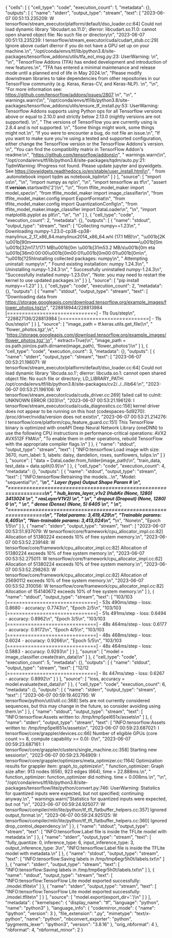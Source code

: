 {
 "cells": [
  {
   "cell_type": "code",
   "execution_count": 1,
   "metadata": {},
   "outputs": [
    {
     "name": "stderr",
     "output_type": "stream",
     "text": [
      "2023-06-07 00:51:13.235209: W tensorflow/stream_executor/platform/default/dso_loader.cc:64] Could not load dynamic library 'libcudart.so.11.0'; dlerror: libcudart.so.11.0: cannot open shared object file: No such file or directory\n",
      "2023-06-07 00:51:13.235239: I tensorflow/stream_executor/cuda/cudart_stub.cc:29] Ignore above cudart dlerror if you do not have a GPU set up on your machine.\n",
      "/opt/conda/envs/tf/lib/python3.8/site-packages/tensorflow_addons/utils/tfa_eol_msg.py:23: UserWarning: \n",
      "\n",
      "TensorFlow Addons (TFA) has ended development and introduction of new features.\n",
      "TFA has entered a minimal maintenance and release mode until a planned end of life in May 2024.\n",
      "Please modify downstream libraries to take dependencies from other repositories in our TensorFlow community (e.g. Keras, Keras-CV, and Keras-NLP). \n",
      "\n",
      "For more information see: https://github.com/tensorflow/addons/issues/2807 \n",
      "\n",
      "  warnings.warn(\n",
      "/opt/conda/envs/tf/lib/python3.8/site-packages/tensorflow_addons/utils/ensure_tf_install.py:53: UserWarning: Tensorflow Addons supports using Python ops for all Tensorflow versions above or equal to 2.10.0 and strictly below 2.13.0 (nightly versions are not supported). \n",
      " The versions of TensorFlow you are currently using is 2.8.4 and is not supported. \n",
      "Some things might work, some things might not.\n",
      "If you were to encounter a bug, do not file an issue.\n",
      "If you want to make sure you're using a tested and supported configuration, either change the TensorFlow version or the TensorFlow Addons's version. \n",
      "You can find the compatibility matrix in TensorFlow Addon's readme:\n",
      "https://github.com/tensorflow/addons\n",
      "  warnings.warn(\n",
      "/opt/conda/envs/tf/lib/python3.8/site-packages/tqdm/auto.py:21: TqdmWarning: IProgress not found. Please update jupyter and ipywidgets. See https://ipywidgets.readthedocs.io/en/stable/user_install.html\n",
      "  from .autonotebook import tqdm as notebook_tqdm\n"
     ]
    }
   ],
   "source": [
    "import os\n",
    "\n",
    "import numpy as np\n",
    "\n",
    "import tensorflow as tf\n",
    "assert tf.__version__.startswith('2')\n",
    "\n",
    "from tflite_model_maker import model_spec\n",
    "from tflite_model_maker import image_classifier\n",
    "from tflite_model_maker.config import ExportFormat\n",
    "from tflite_model_maker.config import QuantizationConfig\n",
    "from tflite_model_maker.image_classifier import DataLoader\n",
    "\n",
    "import matplotlib.pyplot as plt\n",
    "\n",
    "\n"
   ]
  },
  {
   "cell_type": "code",
   "execution_count": 2,
   "metadata": {},
   "outputs": [
    {
     "name": "stdout",
     "output_type": "stream",
     "text": [
      "Collecting numpy==1.23\n",
      "  Downloading numpy-1.23.0-cp38-cp38-manylinux_2_17_x86_64.manylinux2014_x86_64.whl (17.1 MB)\n",
      "\u001b[2K     \u001b[90m━━━━━━━━━━━━━━━━━━━━━━━━━━━━━━━━━━━━━━━━\u001b[0m \u001b[32m17.1/17.1 MB\u001b[0m \u001b[31m53.2 MB/s\u001b[0m eta \u001b[36m0:00:00\u001b[0m00:01\u001b[0m00:01\u001b[0m\n",
      "\u001b[?25hInstalling collected packages: numpy\n",
      "  Attempting uninstall: numpy\n",
      "    Found existing installation: numpy 1.24.3\n",
      "    Uninstalling numpy-1.24.3:\n",
      "      Successfully uninstalled numpy-1.24.3\n",
      "Successfully installed numpy-1.23.0\n",
      "Note: you may need to restart the kernel to use updated packages.\n"
     ]
    }
   ],
   "source": [
    "pip install numpy==1.23"
   ]
  },
  {
   "cell_type": "code",
   "execution_count": 2,
   "metadata": {},
   "outputs": [
    {
     "name": "stdout",
     "output_type": "stream",
     "text": [
      "Downloading data from https://storage.googleapis.com/download.tensorflow.org/example_images/flower_photos.tgz\n",
      "228818944/228813984 [==============================] - 11s 0us/step\n",
      "228827136/228813984 [==============================] - 11s 0us/step\n"
     ]
    }
   ],
   "source": [
    "image_path = tf.keras.utils.get_file(\n",
    "      'flower_photos.tgz',\n",
    "      'https://storage.googleapis.com/download.tensorflow.org/example_images/flower_photos.tgz',\n",
    "      extract=True)\n",
    "image_path = os.path.join(os.path.dirname(image_path), 'flower_photos')\n"
   ]
  },
  {
   "cell_type": "code",
   "execution_count": 3,
   "metadata": {},
   "outputs": [
    {
     "name": "stderr",
     "output_type": "stream",
     "text": [
      "2023-06-07 00:53:21.196071: W tensorflow/stream_executor/platform/default/dso_loader.cc:64] Could not load dynamic library 'libcuda.so.1'; dlerror: libcuda.so.1: cannot open shared object file: No such file or directory; LD_LIBRARY_PATH: /opt/conda/envs/tf/lib/python3.8/site-packages/cv2/../../lib64:\n",
      "2023-06-07 00:53:21.196106: W tensorflow/stream_executor/cuda/cuda_driver.cc:269] failed call to cuInit: UNKNOWN ERROR (303)\n",
      "2023-06-07 00:53:21.196126: I tensorflow/stream_executor/cuda/cuda_diagnostics.cc:156] kernel driver does not appear to be running on this host (codespaces-5d9270): /proc/driver/nvidia/version does not exist\n",
      "2023-06-07 00:53:21.214276: I tensorflow/core/platform/cpu_feature_guard.cc:151] This TensorFlow binary is optimized with oneAPI Deep Neural Network Library (oneDNN) to use the following CPU instructions in performance-critical operations:  AVX2 AVX512F FMA\n",
      "To enable them in other operations, rebuild TensorFlow with the appropriate compiler flags.\n"
     ]
    },
    {
     "name": "stdout",
     "output_type": "stream",
     "text": [
      "INFO:tensorflow:Load image with size: 3670, num_label: 5, labels: daisy, dandelion, roses, sunflowers, tulips.\n"
     ]
    }
   ],
   "source": [
    "data = DataLoader.from_folder(image_path)\n",
    "train_data, test_data = data.split(0.9)\n"
   ]
  },
  {
   "cell_type": "code",
   "execution_count": 4,
   "metadata": {},
   "outputs": [
    {
     "name": "stdout",
     "output_type": "stream",
     "text": [
      "INFO:tensorflow:Retraining the models...\n",
      "Model: \"sequential\"\n",
      "_________________________________________________________________\n",
      " Layer (type)                Output Shape              Param #   \n",
      "=================================================================\n",
      " hub_keras_layer_v1v2 (HubKe  (None, 1280)             3413024   \n",
      " rasLayerV1V2)                                                   \n",
      "                                                                 \n",
      " dropout (Dropout)           (None, 1280)              0         \n",
      "                                                                 \n",
      " dense (Dense)               (None, 5)                 6405      \n",
      "                                                                 \n",
      "=================================================================\n",
      "Total params: 3,419,429\n",
      "Trainable params: 6,405\n",
      "Non-trainable params: 3,413,024\n",
      "_________________________________________________________________\n",
      "None\n",
      "Epoch 1/5\n"
     ]
    },
    {
     "name": "stderr",
     "output_type": "stream",
     "text": [
      "2023-06-07 00:53:51.937079: W tensorflow/core/framework/cpu_allocator_impl.cc:82] Allocation of 51380224 exceeds 10% of free system memory.\n",
      "2023-06-07 00:53:52.239148: W tensorflow/core/framework/cpu_allocator_impl.cc:82] Allocation of 51380224 exceeds 10% of free system memory.\n",
      "2023-06-07 00:53:52.275011: W tensorflow/core/framework/cpu_allocator_impl.cc:82] Allocation of 51380224 exceeds 10% of free system memory.\n",
      "2023-06-07 00:53:52.298263: W tensorflow/core/framework/cpu_allocator_impl.cc:82] Allocation of 25690112 exceeds 10% of free system memory.\n",
      "2023-06-07 00:53:52.310056: W tensorflow/core/framework/cpu_allocator_impl.cc:82] Allocation of 154140672 exceeds 10% of free system memory.\n"
     ]
    },
    {
     "name": "stdout",
     "output_type": "stream",
     "text": [
      "103/103 [==============================] - 53s 490ms/step - loss: 0.8680 - accuracy: 0.7743\n",
      "Epoch 2/5\n",
      "103/103 [==============================] - 51s 491ms/step - loss: 0.6494 - accuracy: 0.8962\n",
      "Epoch 3/5\n",
      "103/103 [==============================] - 48s 464ms/step - loss: 0.6177 - accuracy: 0.9172\n",
      "Epoch 4/5\n",
      "103/103 [==============================] - 48s 468ms/step - loss: 0.6024 - accuracy: 0.9266\n",
      "Epoch 5/5\n",
      "103/103 [==============================] - 48s 464ms/step - loss: 0.5883 - accuracy: 0.9293\n"
     ]
    }
   ],
   "source": [
    "model = image_classifier.create(train_data)\n"
   ]
  },
  {
   "cell_type": "code",
   "execution_count": 5,
   "metadata": {},
   "outputs": [
    {
     "name": "stdout",
     "output_type": "stream",
     "text": [
      "12/12 [==============================] - 8s 447ms/step - loss: 0.6267 - accuracy: 0.8992\n"
     ]
    }
   ],
   "source": [
    "loss, accuracy = model.evaluate(test_data)\n"
   ]
  },
  {
   "cell_type": "code",
   "execution_count": 6,
   "metadata": {},
   "outputs": [
    {
     "name": "stderr",
     "output_type": "stream",
     "text": [
      "2023-06-07 00:59:19.402795: W tensorflow/python/util/util.cc:368] Sets are not currently considered sequences, but this may change in the future, so consider avoiding using them.\n"
     ]
    },
    {
     "name": "stdout",
     "output_type": "stream",
     "text": [
      "INFO:tensorflow:Assets written to: /tmp/tmp5pel651x/assets\n"
     ]
    },
    {
     "name": "stderr",
     "output_type": "stream",
     "text": [
      "INFO:tensorflow:Assets written to: /tmp/tmp5pel651x/assets\n",
      "2023-06-07 00:59:23.687021: I tensorflow/core/grappler/devices.cc:66] Number of eligible GPUs (core count >= 8, compute capability >= 0.0): 0\n",
      "2023-06-07 00:59:23.687161: I tensorflow/core/grappler/clusters/single_machine.cc:358] Starting new session\n",
      "2023-06-07 00:59:23.764909: I tensorflow/core/grappler/optimizers/meta_optimizer.cc:1164] Optimization results for grappler item: graph_to_optimize\n",
      "  function_optimizer: Graph size after: 913 nodes (656), 923 edges (664), time = 22.888ms.\n",
      "  function_optimizer: function_optimizer did nothing. time = 0.008ms.\n",
      "\n",
      "/opt/conda/envs/tf/lib/python3.8/site-packages/tensorflow/lite/python/convert.py:746: UserWarning: Statistics for quantized inputs were expected, but not specified; continuing anyway.\n",
      "  warnings.warn(\"Statistics for quantized inputs were expected, but not \"\n",
      "2023-06-07 00:59:24.925077: W tensorflow/compiler/mlir/lite/python/tf_tfl_flatbuffer_helpers.cc:357] Ignored output_format.\n",
      "2023-06-07 00:59:24.925125: W tensorflow/compiler/mlir/lite/python/tf_tfl_flatbuffer_helpers.cc:360] Ignored drop_control_dependency.\n"
     ]
    },
    {
     "name": "stdout",
     "output_type": "stream",
     "text": [
      "INFO:tensorflow:Label file is inside the TFLite model with metadata.\n"
     ]
    },
    {
     "name": "stderr",
     "output_type": "stream",
     "text": [
      "fully_quantize: 0, inference_type: 6, input_inference_type: 3, output_inference_type: 3\n",
      "INFO:tensorflow:Label file is inside the TFLite model with metadata.\n"
     ]
    },
    {
     "name": "stdout",
     "output_type": "stream",
     "text": [
      "INFO:tensorflow:Saving labels in /tmp/tmp6egr5h0t/labels.txt\n"
     ]
    },
    {
     "name": "stderr",
     "output_type": "stream",
     "text": [
      "INFO:tensorflow:Saving labels in /tmp/tmp6egr5h0t/labels.txt\n"
     ]
    },
    {
     "name": "stdout",
     "output_type": "stream",
     "text": [
      "INFO:tensorflow:TensorFlow Lite model exported successfully: ./model.tflite\n"
     ]
    },
    {
     "name": "stderr",
     "output_type": "stream",
     "text": [
      "INFO:tensorflow:TensorFlow Lite model exported successfully: ./model.tflite\n"
     ]
    }
   ],
   "source": [
    "model.export(export_dir='.')\n"
   ]
  }
 ],
 "metadata": {
  "kernelspec": {
   "display_name": "tf",
   "language": "python",
   "name": "python3"
  },
  "language_info": {
   "codemirror_mode": {
    "name": "ipython",
    "version": 3
   },
   "file_extension": ".py",
   "mimetype": "text/x-python",
   "name": "python",
   "nbconvert_exporter": "python",
   "pygments_lexer": "ipython3",
   "version": "3.8.16"
  },
  "orig_nbformat": 4
 },
 "nbformat": 4,
 "nbformat_minor": 2
}
